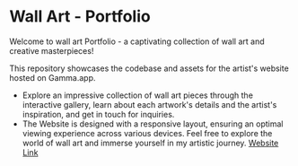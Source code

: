 # Wall Art - Portfolio

Welcome to wall art Portfolio - a captivating collection of wall art and creative masterpieces!   

This repository showcases the codebase and assets for the artist's website hosted on Gamma.app.

- Explore an impressive collection of wall art pieces through the interactive gallery, learn about each artwork's details and the 
  artist's inspiration, and get in touch for inquiries.  
- The Website is designed with a responsive layout, ensuring an optimal viewing experience across various devices. Feel free to explore the world of wall art and immerse yourself in my artistic journey. <a href="https://gamma.app/docs/Wall-Artist-Portfolio-khep02ftv69voxh">Website Link</a>









